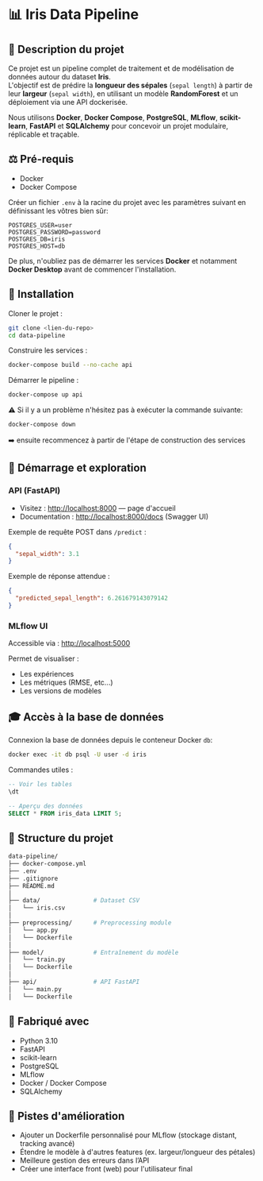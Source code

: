 # 📊 Iris Data Pipeline

## 📄 Description du projet

Ce projet est un pipeline complet de traitement et de modélisation de données autour du dataset **Iris**.  
L'objectif est de prédire la **longueur des sépales** (`sepal length`) à partir de leur **largeur** (`sepal width`), en utilisant un modèle **RandomForest** et un déploiement via une API dockerisée.

Nous utilisons **Docker**, **Docker Compose**, **PostgreSQL**, **MLflow**, **scikit-learn**, **FastAPI** et **SQLAlchemy** pour concevoir un projet modulaire, réplicable et traçable.

## ⚖️ Pré-requis

- Docker
- Docker Compose

Créer un fichier `.env` à la racine du projet avec les paramètres suivant en définissant les vôtres bien sûr:

```env
POSTGRES_USER=user
POSTGRES_PASSWORD=password
POSTGRES_DB=iris
POSTGRES_HOST=db
```

De plus, n'oubliez pas de démarrer les services **Docker** et notamment **Docker Desktop** avant de commencer l'installation.

## 🚀 Installation

Cloner le projet :
```bash
git clone <lien-du-repo>
cd data-pipeline
```

Construire les services :
```bash
docker-compose build --no-cache api
```

Démarrer le pipeline :
```bash
docker-compose up api
```

⚠️ Si il y a un problème n'hésitez pas à exécuter la commande suivante:
```bash
docker-compose down
```
➡️ ensuite recommencez à partir de l'étape de construction des services

## 📆 Démarrage et exploration

### API (FastAPI)
- Visitez : [http://localhost:8000](http://localhost:8000) — page d'accueil
- Documentation : [http://localhost:8000/docs](http://localhost:8000/docs) (Swagger UI)

Exemple de requête POST dans `/predict` :
```json
{
  "sepal_width": 3.1
}
```

Exemple de réponse attendue :
```json
{
  "predicted_sepal_length": 6.261679143079142
}
```

### MLflow UI

Accessible via : [http://localhost:5000](http://localhost:5000)

Permet de visualiser :
- Les expériences
- Les métriques (RMSE, etc...)
- Les versions de modèles

## 🎓 Accès à la base de données

Connexion la base de données depuis le conteneur Docker `db`:
```bash
docker exec -it db psql -U user -d iris
```

Commandes utiles :
```sql
-- Voir les tables
\dt

-- Aperçu des données
SELECT * FROM iris_data LIMIT 5;
```

## 🔎 Structure du projet

```bash
data-pipeline/
├── docker-compose.yml
├── .env
├── .gitignore
├── README.md
│
├── data/               # Dataset CSV
│   └── iris.csv
│
├── preprocessing/      # Preprocessing module
│   └── app.py
│   └── Dockerfile
│
├── model/              # Entraînement du modèle
│   └── train.py
│   └── Dockerfile
│
├── api/                # API FastAPI
│   └── main.py
│   └── Dockerfile
```
## 🤖 Fabriqué avec
- Python 3.10
- FastAPI
- scikit-learn
- PostgreSQL
- MLflow
- Docker / Docker Compose
- SQLAlchemy

## 🔄 Pistes d'amélioration
- Ajouter un Dockerfile personnalisé pour MLflow (stockage distant, tracking avancé)
- Étendre le modèle à d'autres features (ex. largeur/longueur des pétales)
- Meilleure gestion des erreurs dans l’API
- Créer une interface front (web) pour l'utilisateur final